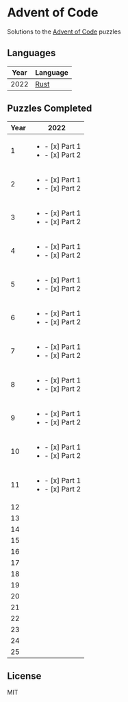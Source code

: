 # Advent of Code

Solutions to the [Advent of Code](https://adventofcode.com/) puzzles

## Languages

| Year | Language |
| ---- | -------- |
| 2022 | [Rust](https://www.rust-lang.org/)     |

## Puzzles Completed

| Year | 2022 |
| ---- | ---- |
| 1    | <ul><li>- [x] Part 1</li><li>- [x] Part 2</li></ul>  |
| 2    | <ul><li>- [x] Part 1</li><li>- [x] Part 2</li></ul>  |
| 3    | <ul><li>- [x] Part 1</li><li>- [x] Part 2</li></ul>  |
| 4    | <ul><li>- [x] Part 1</li><li>- [x] Part 2</li></ul>  |
| 5    | <ul><li>- [x] Part 1</li><li>- [x] Part 2</li></ul>  |
| 6    | <ul><li>- [x] Part 1</li><li>- [x] Part 2</li></ul>  |
| 7    | <ul><li>- [x] Part 1</li><li>- [x] Part 2</li></ul>  |
| 8    | <ul><li>- [x] Part 1</li><li>- [x] Part 2</li></ul>  |
| 9    | <ul><li>- [x] Part 1</li><li>- [x] Part 2</li></ul>  |
| 10   | <ul><li>- [x] Part 1</li><li>- [x] Part 2</li></ul>  |
| 11   | <ul><li>- [x] Part 1</li><li>- [x] Part 2</li></ul>  |
| 12   |      |
| 13   |      |
| 14   |      |
| 15   |      |
| 16   |      |
| 17   |      |
| 18   |      |
| 19   |      |
| 20   |      |
| 21   |      |
| 22   |      |
| 23   |      |
| 24   |      |
| 25   |      |

## License

MIT
